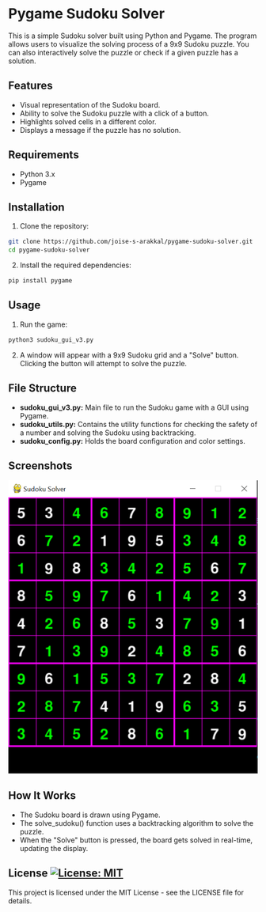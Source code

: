 # Pygame Sudoku Solver

This is a simple Sudoku solver built using Python and Pygame. The program allows users to visualize the solving process of a 9x9 Sudoku puzzle. You can also interactively solve the puzzle or check if a given puzzle has a solution.

## Features

- Visual representation of the Sudoku board.
- Ability to solve the Sudoku puzzle with a click of a button.
- Highlights solved cells in a different color.
- Displays a message if the puzzle has no solution.

## Requirements

- Python 3.x
- Pygame

## Installation

1. Clone the repository:
   
```bash
git clone https://github.com/joise-s-arakkal/pygame-sudoku-solver.git
cd pygame-sudoku-solver
```

2. Install the required dependencies:
   
```bash
pip install pygame
```

## Usage

1. Run the game:
   
```bash
python3 sudoku_gui_v3.py
```

2. A window will appear with a 9x9 Sudoku grid and a "Solve" button. Clicking the button will attempt to solve the puzzle.

## File Structure
- **sudoku_gui_v3.py:** Main file to run the Sudoku game with a GUI using Pygame.
- **sudoku_utils.py:** Contains the utility functions for checking the safety of a number and solving the Sudoku using backtracking.
- **sudoku_config.py:** Holds the board configuration and color settings.

## Screenshots

![Sudoku Solver](https://github.com/joise-s-arakkal/pygame-sudoku-solver/blob/main/sudoku_img.PNG)

## How It Works
- The Sudoku board is drawn using Pygame.
- The solve_sudoku() function uses a backtracking algorithm to solve the puzzle.
- When the "Solve" button is pressed, the board gets solved in real-time, updating the display.

## License [![License: MIT](https://img.shields.io/badge/License-MIT-yellow.svg)](https://opensource.org/licenses/MIT)
This project is licensed under the MIT License - see the LICENSE file for details.
   
